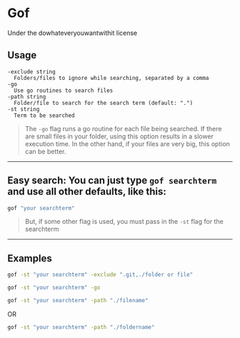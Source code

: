 # Gof
Under the dowhateveryouwantwithit license

## Usage
```
-exclude string
  Folders/files to ignore while searching, separated by a comma
-go
  Use go routines to search files
-path string
  Folder/file to search for the search term (default: ".")
-st string
  Term to be searched
```
> The `-go` flag runs a go routine for each file being searched. If there are small files in your folder, using this option results in a slower execution time. In the other hand, if your files are very big, this option can be better.

---
## **Easy search**: You can just type `gof searchterm` and use all other defaults, like this:
```bash
gof "your searchterm"
```
> But, if some other flag is used, you must pass in the `-st` flag for the searchterm

---
## Examples
```bash
gof -st "your searchterm" -exclude ".git,./folder or file"
```
```bash
gof -st "your searchterm" -go
```
```bash
gof -st "your searchterm" -path "./filename"
```
OR
```bash
gof -st "your searchterm" -path "./foldername"
```